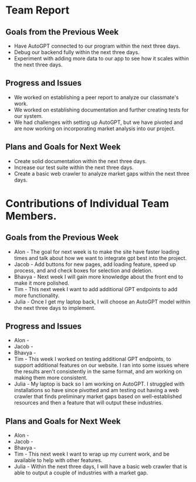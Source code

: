 # Team Report
## Goals from the Previous Week
* Have AutoGPT connected to our program within the next three days.
* Debug our backend fully within the next three days.
* Experiment with adding more data to our app to see how it scales within the next three days.

## Progress and Issues
* We worked on establishing a peer report to analyze our classmate's work.
* We worked on establishing documentation and further creating tests for our system.
* We had challenges with setting up AutoGPT, but we have pivoted and are now working on incorporating market analysis into our project.

## Plans and Goals for Next Week
* Create solid documentation within the next three days.
* Increase our test suite within the next three days.
* Create a basic web crawler to analyze market gaps within the next three days.





# Contributions of Individual Team Members.
## Goals from the Previous Week
* Alon - The goal for next week is to make the site have faster loading times and talk about how we want to integrate gpt best into the project.
* Jacob - Add buttons for new pages, add loading feature, speed up process, and and check boxes for selection and deletion.
* Bhavya - Next week I will gain more knowledge about the front end to make it more polished.
* Tim - This next week I want to add additional GPT endpoints to add more functionality.
* Julia - Once I get my laptop back, I will choose an AutoGPT model within the next three days to implement.

## Progress and Issues
* Alon - 
* Jacob - 
* Bhavya -
* Tim - This week I worked on testing additional GPT endpoints, to support additional features on our website. I ran into some issues where the results aren't consistently in the same format, and am working on making them more consistent.
* Julia - My laptop is back so I am working on AutoGPT. I struggled with installations so have since pivotted and am testing out having a web crawler that finds preliminary market gaps based on well-established resources and then a feature that will output these industries.


## Plans and Goals for Next Week
* Alon - 
* Jacob - 
* Bhavya -
* Tim - This next week I want to wrap up my current work, and be available to help with other features.
* Julia - Within the next three days, I will have a basic web crawler that is able to output a couple of industries with a market gap.
